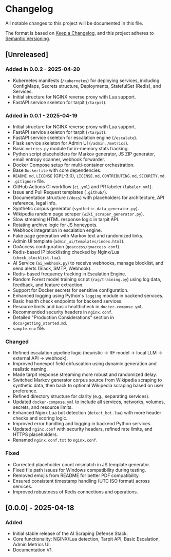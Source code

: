 # Changelog

All notable changes to this project will be documented in this file.

The format is based on [Keep a Changelog](https://keepachangelog.com/en/1.0.0/),
and this project adheres to [Semantic Versioning](https://semver.org/spec/v2.0.0.html).

## [Unreleased]

### Added in 0.0.2 - 2025-04-20

* Kubernetes manifests (`/kubernetes`) for deploying services, including ConfigMaps, Secrets structure, Deployments, StatefulSet (Redis), and Services.
* Initial structure for NGINX reverse proxy with Lua support.
* FastAPI service skeleton for tarpit (`/tarpit`).

### Added in 0.0.1 - 2025-04-19

* Initial structure for NGINX reverse proxy with Lua support.
* FastAPI service skeleton for tarpit (`/tarpit`).
* FastAPI service skeleton for escalation engine (`/escalate`).
* Flask service skeleton for Admin UI (`/admin`, `/metrics`).
* Basic `metrics.py` module for in-memory stats tracking.
* Python script placeholders for Markov generator, JS ZIP generator, email entropy scanner, webhook forwarder.
* Docker Compose setup for multi-container orchestration.
* Base `Dockerfile` with core dependencies.
* `README.md`, `LICENSE` (GPL-3.0), `LICENSE.md`, `CONTRIBUTING.md`, `SECURITY.md`.
* `.gitignore` file.
* GitHub Actions CI workflow (`ci.yml`) and PR labeler (`labeler.yml`).
* Issue and Pull Request templates (`.github/`).
* Documentation structure (`/docs`) with placeholders for architecture, API reference, legal info.
* Synthetic corpus generator (`synthetic_data_generator.py`).
* Wikipedia random page scraper (`wiki_scraper_generator.py`).
* Slow streaming HTML response logic in tarpit API.
* Rotating archive logic for JS honeypots.
* Webhook integration in escalation engine.
* Fake page generation with Markov text and randomized links.
* Admin UI template (`admin_ui/templates/index.html`).
* GoAccess configuration (`goaccess/goaccess.conf`).
* Redis-based IP blocklisting checked by Nginx/Lua (`check_blocklist.lua`).
* AI Service (`ai_webhook.py`) to receive webhooks, manage blocklist, and send alerts (Slack, SMTP, Webhook).
* Redis-based frequency tracking in Escalation Engine.
* Random Forest model training script (`rag/training.py`) using log data, feedback, and feature extraction.
* Support for Docker secrets for sensitive configuration.
* Enhanced logging using Python's `logging` module in backend services.
* Basic health check endpoints for backend services.
* Resource limits and basic healthcheck in `docker-compose.yml`.
* Recommended security headers in `nginx.conf`.
* Detailed "Production Considerations" section in `docs/getting_started.md`.
* `sample.env` file.

### Changed

* Refined escalation pipeline logic (heuristic -> RF model -> local LLM -> external API -> webhook).
* Improved honeypot field obfuscation using dynamic generation and realistic naming.
* Made tarpit response streaming more robust and randomized delay.
* Switched Markov generator corpus source from Wikipedia scraping to synthetic data, then back to optional Wikipedia scraping based on user preference.
* Refined directory structure for clarity (e.g., separating services).
* Updated `docker-compose.yml` to include all services, networks, volumes, secrets, and resource limits.
* Enhanced Nginx Lua bot detection (`detect_bot.lua`) with more header checks and scoring logic.
* Improved error handling and logging in backend Python services.
* Updated `nginx.conf` with security headers, refined rate limits, and HTTPS placeholders.
* Renamed `nginx.conf.txt` to `nginx.conf`.

### Fixed

* Corrected placeholder count mismatch in JS template generator.
* Fixed file path issues for Windows compatibility during testing.
* Removed emojis from README for better PDF compatibility.
* Ensured consistent timestamp handling (UTC ISO format) across services.
* Improved robustness of Redis connections and operations.

## [0.0.0] - 2025-04-18

### Added

* Initial stable release of the AI Scraping Defense Stack.
* Core functionality: NGINX/Lua detection, Tarpit API, Basic Escalation, Admin Metrics UI.
* Documentation V1.
